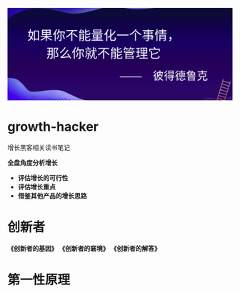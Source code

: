<!--
 * @Author: AlexZ33 775136985@qq.com
 * @Date: 2021-04-13 20:02:24
 * @LastEditors: AlexZ33 775136985@qq.com
 * @LastEditTime: 2022-07-28 19:24:26
 * @FilePath: /growth-hacker/README.md
 * @Description: 这是默认设置,请设置`customMade`, 打开koroFileHeader查看配置 进行设置: https://github.com/OBKoro1/koro1FileHeader/wiki/%E9%85%8D%E7%BD%AE
-->
![](./assets/img/peter.png)

# growth-hacker
增长黑客相关读书笔记

<b>全盘角度分析增长<b>

- 评估增长的可行性
- 评估增长重点
- 借鉴其他产品的增长思路


# 创新者

《创新者的基因》
《创新者的窘境》
《创新者的解答》

# 第一性原理

